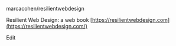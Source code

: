 marcacohen/resilientwebdesign

  Resilient Web Design: a web book   [https://resilientwebdesign.com](https://resilientwebdesign.com/)

 Edit